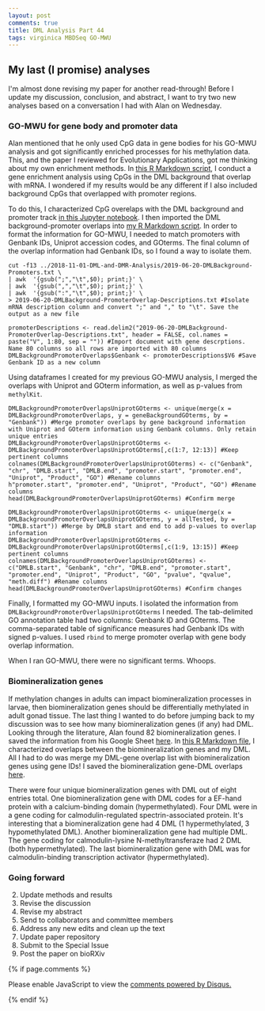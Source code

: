 ```yaml
---
layout: post
comments: true
title: DML Analysis Part 44
tags: virginica MBDSeq GO-MWU
---
```


## My last (I promise) analyses

I'm almost done revising my paper for another read-through! Before I update my discussion, conclusion, and abstract, I want to try two new analyses based on a conversation I had with Alan on Wednesday.

### GO-MWU for gene body and promoter data

Alan mentioned that he only used CpG data in gene bodies for his GO-MWU analysis and got significantly enriched processes for his methylation data. This, and the paper I reviewed for Evolutionary Applications, got me thinking about my own enrichment methods. In [this R Markdown script](https://github.com/fish546-2018/yaamini-virginica/blob/master/analyses/2018-12-02-Gene-Enrichment-Analysis/2019-07-30-Gene-Enrichment-with-GO-MWU.Rmd), I conduct a gene enrichment analysis using CpGs in the DML background that overlap with mRNA. I wondered if my results would be any different if I also included background CpGs that overlapped with promoter regions.

To do this, I characterized CpG overelaps with the DML background and promoter track [in this Jupyter notebook](https://github.com/fish546-2018/yaamini-virginica/blob/master/notebooks/2018-11-01-DML-and-DMR-Analysis.ipynb). I then imported the DML background-promoter overlaps into [my R Markdown script](https://github.com/fish546-2018/yaamini-virginica/blob/master/analyses/2018-12-02-Gene-Enrichment-Analysis/2019-07-30-Gene-Enrichment-with-GO-MWU.Rmd). In order to format the information for GO-MWU, I needed to match promoters with Genbank IDs, Uniprot accession codes, and GOterms. The final column of the overlap information had Genbank IDs, so I found a way to isolate them.

```{bash}
cut -f13 ../2018-11-01-DML-and-DMR-Analysis/2019-06-20-DMLBackground-Promoters.txt \
| awk  '{gsub(";","\t",$0); print;}' \
| awk  '{gsub(",","\t",$0); print;}' \
| awk  '{gsub(":","\t",$0); print;}' \
> 2019-06-20-DMLBackground-PromoterOverlap-Descriptions.txt #Isolate mRNA description column and convert ";" and "," to "\t". Save the output as a new file
```

```{r}
promoterDescriptions <- read.delim2("2019-06-20-DMLBackground-PromoterOverlap-Descriptions.txt", header = FALSE, col.names = paste("V", 1:80, sep = "")) #Import document with gene descrptions. Name 80 columns so all rows are imported with 80 columns
DMLBackgroundPromoterOverlaps$Genbank <- promoterDescriptions$V6 #Save Genbank ID as a new column
```

Using dataframes I created for my previous GO-MWU analysis, I merged the overlaps with Uniprot and GOterm information, as well as p-values from `methylKit`.

```{r}
DMLBackgroundPromoterOverlapsUniprotGOterms <- unique(merge(x = DMLBackgroundPromoterOverlaps, y = geneBackgroundGOterms, by = "Genbank")) #Merge promoter overlaps by gene background information with Uniprot and GOterm information using Genbank columns. Only retain unique entries
DMLBackgroundPromoterOverlapsUniprotGOterms <- DMLBackgroundPromoterOverlapsUniprotGOterms[,c(1:7, 12:13)] #Keep pertinent columns
colnames(DMLBackgroundPromoterOverlapsUniprotGOterms) <- c("Genbank", "chr", "DMLB.start", "DMLB.end", "promoter.start", "promoter.end", "Uniprot", "Product", "GO") #Rename columns
h"promoter.start", "promoter.end", "Uniprot", "Product", "GO") #Rename columns
head(DMLBackgroundPromoterOverlapsUniprotGOterms) #Confirm merge
```

```{r}
DMLBackgroundPromoterOverlapsUniprotGOterms <- unique(merge(x = DMLBackgroundPromoterOverlapsUniprotGOterms, y = allTested, by = "DMLB.start")) #Merge by DMLB start and end to add p-values to overlap information
DMLBackgroundPromoterOverlapsUniprotGOterms <- DMLBackgroundPromoterOverlapsUniprotGOterms[,c(1:9, 13:15)] #Keep pertinent columns
colnames(DMLBackgroundPromoterOverlapsUniprotGOterms) <- c("DMLB.start", "Genbank", "chr", "DMLB.end", "promoter.start", "promoter.end", "Uniprot", "Product", "GO", "pvalue", "qvalue", "meth.diff") #Rename columns
head(DMLBackgroundPromoterOverlapsUniprotGOterms) #Confirm changes
```

Finally, I formatted my GO-MWU inputs. I isolated the information from `DMLBackgroundPromoterOverlapsUniprotGOterms` I needed. The tab-delimited GO annotation table had two columns: Genbank ID and GOterms. The comma-separated table of significance measures had Genbank IDs with signed p-values. I used `rbind` to merge promoter overlap with gene body overlap information.

When I ran GO-MWU, there were no significant terms. Whoops.

### Biomineralization genes

If methylation changes in adults can impact biomineralization processes in larvae, then biomineralization genes should be differentially methylated in adult gonad tissue. The last thing I wanted to do before jumping back to my discussion was to see how many biomineralization genes (if any) had DML. Looking through the literature, Alan found 82 biomineralization genes. I saved the information from his Google Sheet [here](https://github.com/fish546-2018/yaamini-virginica/blob/master/analyses/2018-12-02-Gene-Enrichment-Analysis/2019-12-09-Biomineralization-Genes.csv). In [this R Markdown file](https://github.com/fish546-2018/yaamini-virginica/blob/master/analyses/2018-12-02-Gene-Enrichment-Analysis/2019-02-22-Gene-Enrichment-Analysis.Rmd), I characterized overlaps between the biomineralization genes and my DML. All I had to do was merge my DML-gene overlap list with biomineralization genes using gene IDs! I saved the biomineralization gene-DML overlaps [here](https://github.com/fish546-2018/yaamini-virginica/blob/master/analyses/2018-12-02-Gene-Enrichment-Analysis/2019-12-09-Biomineralization-Genes-with-DML.csv).

There were four unique biomineralization genes with DML out of eight entries total. One biomineralization gene with DML codes for a EF-hand protein with a calcium-binding domain (hypermethylated). Four DML were in a gene coding for calmodulin-regulated spectrin-associated protein. It's interesting that a biomineralization gene had 4 DML (1 hypermethylated, 3 hypomethylated DML). Another biomineralization gene had multiple DML. The gene coding for calmodulin-lysine N-methyltransferaze had 2 DML (both hypermethylated). The last biomineralization gene with DML was for calmodulin-binding transcription activator (hypermethylated).

### Going forward

2. Update methods and results
4. Revise the discussion
7. Revise my abstract
8. Send to collaborators and committee members
8. Address any new edits and clean up the text
9. Update paper repository
10. Submit to the Special Issue
9. Post the paper on bioRXiv

{% if page.comments %}

<div id="disqus_thread"></div>
<script>

/**
*  RECOMMENDED CONFIGURATION VARIABLES: EDIT AND UNCOMMENT THE SECTION BELOW TO INSERT DYNAMIC VALUES FROM YOUR PLATFORM OR CMS.
*  LEARN WHY DEFINING THESE VARIABLES IS IMPORTANT: https://disqus.com/admin/universalcode/#configuration-variables*/
/*
var disqus_config = function () {
this.page.url = PAGE_URL;  // Replace PAGE_URL with your page's canonical URL variable
this.page.identifier = PAGE_IDENTIFIER; // Replace PAGE_IDENTIFIER with your page's unique identifier variable
};
*/
(function() { // DON'T EDIT BELOW THIS LINE
var d = document, s = d.createElement('script');
s.src = 'https://the-responsible-grad-student.disqus.com/embed.js';
s.setAttribute('data-timestamp', +new Date());
(d.head || d.body).appendChild(s);
})();
</script>
<noscript>Please enable JavaScript to view the <a href="https://disqus.com/?ref_noscript">comments powered by Disqus.</a></noscript>

{% endif %}

<script id="dsq-count-scr" src="//the-responsible-grad-student.disqus.com/count.js" async></script>
